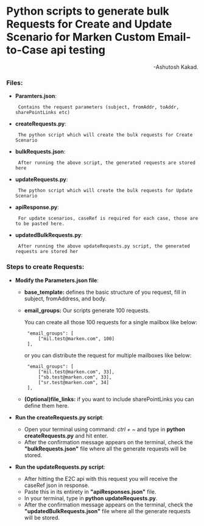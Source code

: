
# Python scripts to generate bulk Requests for Create and Update Scenario for Marken Custom Email-to-Case api testing 

<p align="right">-Ashutosh Kakad.</p>

### Files:
 - **Paramters.json**:    
 
        Contains the request parameters (subject, fromAddr, toAddr, sharePointLinks etc)
 - **createRequests.py**: 
 
        The python script which will create the bulk requests for Create Scenario 
 - **bulkRequests.json**: 
 
        After running the above script, the generated requests are stored here
 - **updateRequests.py**: 
 
        The python script which will create the bulk requests for Update Scenario 
 - **apiResponse.py**: 
 
        For update scenarios, caseRef is required for each case, those are to be pasted here. 
 - **updatedBulkRequests.py**: 
 
        After running the above updateRequests.py script, the generated requests are stored her



### Steps to create Requests:
- **Modify the Parameters.json file**:
     - **base_template:** defines the basic structure of you request, fill in subject, fromAddress, and body.
     - **email_groups:** Our scripts generate 100 requests.
    
        You can create all those 100 requests for a single mailbox like below: 


            "email_groups": [
                ["mil.test@marken.com", 100]
            ],
        or you can distribute the request for multiple mailboxes like below:


            "email_groups": [
                ["mil.test@marken.com", 33],
                ["sb.test@marken.com", 33],
                ["sr.test@marken.com", 34]
            ],
    
     - **(Optional)file_links:** if you want to include sharePointLinks you can define them here.

- **Run the createRequests.py script**:
     - Open your terminal using command: *ctrl + ~* and type in **python createRequests.py** and hit enter.
     - After the confirmation message appears on the terminal, check the **"bulkRequests.json"** file where all the generate requests will be stored.

- **Run the updateRequests.py script**:
     - After hitting the E2C api with this request you will receive the caseRef json in response. 
     - Paste this in its entirety in **"apiResponses.json"** file.
     - In your terminal, type in **python updateRequests.py**.
     - After the confirmation message appears on the terminal, check the **"updatedBulkRequests.json"** file where all the generate requests will be stored.
